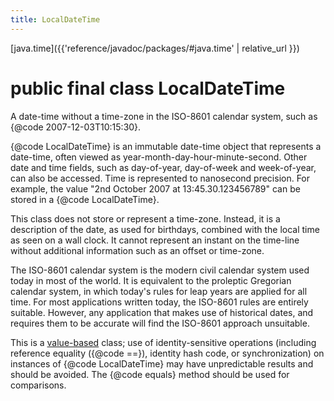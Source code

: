 ```yaml
---
title: LocalDateTime
---
```


[java.time]({{'reference/javadoc/packages/#java.time' | relative_url }})

# public final class LocalDateTime


A date-time without a time-zone in the ISO-8601 calendar system,
 such as {@code 2007-12-03T10:15:30}.
 <p>
 {@code LocalDateTime} is an immutable date-time object that represents a date-time,
 often viewed as year-month-day-hour-minute-second. Other date and time fields,
 such as day-of-year, day-of-week and week-of-year, can also be accessed.
 Time is represented to nanosecond precision.
 For example, the value "2nd October 2007 at 13:45.30.123456789" can be
 stored in a {@code LocalDateTime}.
 <p>
 This class does not store or represent a time-zone.
 Instead, it is a description of the date, as used for birthdays, combined with
 the local time as seen on a wall clock.
 It cannot represent an instant on the time-line without additional information
 such as an offset or time-zone.
 <p>
 The ISO-8601 calendar system is the modern civil calendar system used today
 in most of the world. It is equivalent to the proleptic Gregorian calendar
 system, in which today's rules for leap years are applied for all time.
 For most applications written today, the ISO-8601 rules are entirely suitable.
 However, any application that makes use of historical dates, and requires them
 to be accurate will find the ISO-8601 approach unsuitable.

 <p>
 This is a <a href="{@docRoot}/java/lang/doc-files/ValueBased.html">value-based</a>
 class; use of identity-sensitive operations (including reference equality
 ({@code ==}), identity hash code, or synchronization) on instances of
 {@code LocalDateTime} may have unpredictable results and should be avoided.
 The {@code equals} method should be used for comparisons.